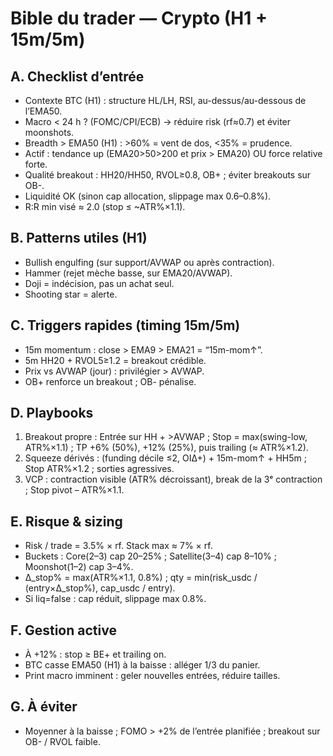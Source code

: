 # Bible du trader — Crypto (H1 + 15m/5m)

## A. Checklist d’entrée
- Contexte BTC (H1) : structure HL/LH, RSI, au-dessus/au-dessous de l’EMA50.
- Macro < 24 h ? (FOMC/CPI/ECB) → réduire risk (rf≈0.7) et éviter moonshots.
- Breadth > EMA50 (H1) : >60% = vent de dos, <35% = prudence.
- Actif : tendance up (EMA20>50>200 et prix > EMA20) OU force relative forte.
- Qualité breakout : HH20/HH50, RVOL≥0.8, OB+ ; éviter breakouts sur OB-.
- Liquidité OK (sinon cap allocation, slippage max 0.6–0.8%).
- R:R min visé ≈ 2.0 (stop ≤ ~ATR%×1.1).

## B. Patterns utiles (H1)
- Bullish engulfing (sur support/AVWAP ou après contraction).
- Hammer (rejet mèche basse, sur EMA20/AVWAP).
- Doji = indécision, pas un achat seul.
- Shooting star = alerte.

## C. Triggers rapides (timing 15m/5m)
- 15m momentum : close > EMA9 > EMA21 = “15m-mom↑”.
- 5m HH20 + RVOL5≥1.2 = breakout crédible.
- Prix vs AVWAP (jour) : privilégier > AVWAP.
- OB+ renforce un breakout ; OB- pénalise.

## D. Playbooks
1) Breakout propre : Entrée sur HH + >AVWAP ; Stop = max(swing-low, ATR%×1.1) ; TP +6% (50%), +12% (25%), puis trailing (≈ ATR%×1.2).
2) Squeeze dérivés : (funding décile ≤2, OIΔ+) + 15m-mom↑ + HH5m ; Stop ATR%×1.2 ; sorties agressives.
3) VCP : contraction visible (ATR% décroissant), break de la 3ᵉ contraction ; Stop pivot – ATR%×1.1.

## E. Risque & sizing
- Risk / trade = 3.5% × rf. Stack max ≈ 7% × rf.
- Buckets : Core(2–3) cap 20–25% ; Satellite(3–4) cap 8–10% ; Moonshot(1–2) cap 3–4%.
- Δ_stop% = max(ATR%×1.1, 0.8%) ; qty = min(risk_usdc / (entry×Δ_stop%), cap_usdc / entry).
- Si liq=false : cap réduit, slippage max 0.8%.

## F. Gestion active
- À +12% : stop ≥ BE+ et trailing on.
- BTC casse EMA50 (H1) à la baisse : alléger 1/3 du panier.
- Print macro imminent : geler nouvelles entrées, réduire tailles.

## G. À éviter
- Moyenner à la baisse ; FOMO > +2% de l’entrée planifiée ; breakout sur OB- / RVOL faible.
